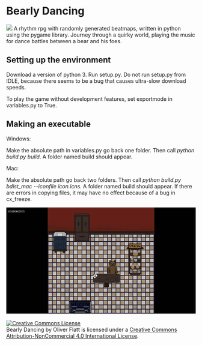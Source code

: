 # Bearly Dancing
![](https://github.com/oflatt/portfolio-gifs/blob/master/beardance.gif)
A rhythm rpg with randomly generated beatmaps, written in python using the pygame library. Journey through a quirky world, playing the music for dance battles between a bear and his foes.

## Setting up the environment

Download a version of python 3.
Run setup.py. Do not run setup.py from IDLE, because there seems to be a bug that causes ultra-slow download speeds.

To play the game without development features, set exportmode in variables.py to True.

## Making an executable

Windows:

Make the absolute path in variables.py go back one folder. Then call *python build.py build*.
A folder named build should appear.

Mac:

Make the absolute path go back two folders. Then call *python build.py bdist_mac --iconfile icon.icns*.
A folder named build should appear. If there are errors in copying files, it may have no effect because of a bug in cx_freeze.



![](https://github.com/oflatt/portfolio-gifs/blob/master/bearly-dancing-demo.gif)


<a rel="license" href="http://creativecommons.org/licenses/by-nc/4.0/"><img alt="Creative Commons License" style="border-width:0" src="https://i.creativecommons.org/l/by-nc/4.0/88x31.png" /></a><br /><span xmlns:dct="http://purl.org/dc/terms/" property="dct:title">Bearly Dancing</span> by <span xmlns:cc="http://creativecommons.org/ns#" property="cc:attributionName">Oliver Flatt</span> is licensed under a <a rel="license" href="http://creativecommons.org/licenses/by-nc/4.0/">Creative Commons Attribution-NonCommercial 4.0 International License</a>.
